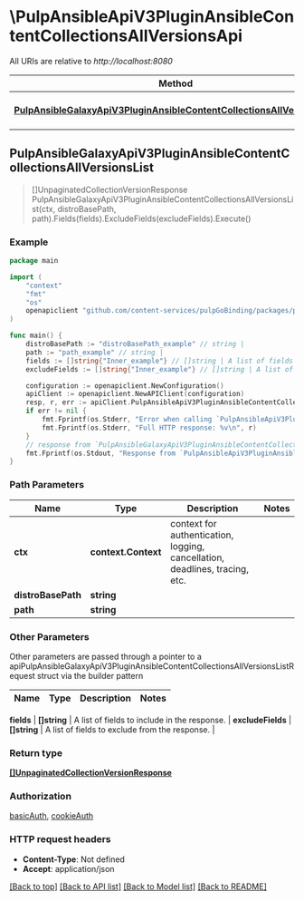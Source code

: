 # \PulpAnsibleApiV3PluginAnsibleContentCollectionsAllVersionsApi

All URIs are relative to *http://localhost:8080*

Method | HTTP request | Description
------------- | ------------- | -------------
[**PulpAnsibleGalaxyApiV3PluginAnsibleContentCollectionsAllVersionsList**](PulpAnsibleApiV3PluginAnsibleContentCollectionsAllVersionsApi.md#PulpAnsibleGalaxyApiV3PluginAnsibleContentCollectionsAllVersionsList) | **Get** /pulp_ansible/galaxy/{path}/api/v3/plugin/ansible/content/{distro_base_path}/collections/all-versions/ | 



## PulpAnsibleGalaxyApiV3PluginAnsibleContentCollectionsAllVersionsList

> []UnpaginatedCollectionVersionResponse PulpAnsibleGalaxyApiV3PluginAnsibleContentCollectionsAllVersionsList(ctx, distroBasePath, path).Fields(fields).ExcludeFields(excludeFields).Execute()





### Example

```go
package main

import (
    "context"
    "fmt"
    "os"
    openapiclient "github.com/content-services/pulpGoBinding/packages/pulpGoBinding"
)

func main() {
    distroBasePath := "distroBasePath_example" // string | 
    path := "path_example" // string | 
    fields := []string{"Inner_example"} // []string | A list of fields to include in the response. (optional)
    excludeFields := []string{"Inner_example"} // []string | A list of fields to exclude from the response. (optional)

    configuration := openapiclient.NewConfiguration()
    apiClient := openapiclient.NewAPIClient(configuration)
    resp, r, err := apiClient.PulpAnsibleApiV3PluginAnsibleContentCollectionsAllVersionsApi.PulpAnsibleGalaxyApiV3PluginAnsibleContentCollectionsAllVersionsList(context.Background(), distroBasePath, path).Fields(fields).ExcludeFields(excludeFields).Execute()
    if err != nil {
        fmt.Fprintf(os.Stderr, "Error when calling `PulpAnsibleApiV3PluginAnsibleContentCollectionsAllVersionsApi.PulpAnsibleGalaxyApiV3PluginAnsibleContentCollectionsAllVersionsList``: %v\n", err)
        fmt.Fprintf(os.Stderr, "Full HTTP response: %v\n", r)
    }
    // response from `PulpAnsibleGalaxyApiV3PluginAnsibleContentCollectionsAllVersionsList`: []UnpaginatedCollectionVersionResponse
    fmt.Fprintf(os.Stdout, "Response from `PulpAnsibleApiV3PluginAnsibleContentCollectionsAllVersionsApi.PulpAnsibleGalaxyApiV3PluginAnsibleContentCollectionsAllVersionsList`: %v\n", resp)
}
```

### Path Parameters


Name | Type | Description  | Notes
------------- | ------------- | ------------- | -------------
**ctx** | **context.Context** | context for authentication, logging, cancellation, deadlines, tracing, etc.
**distroBasePath** | **string** |  | 
**path** | **string** |  | 

### Other Parameters

Other parameters are passed through a pointer to a apiPulpAnsibleGalaxyApiV3PluginAnsibleContentCollectionsAllVersionsListRequest struct via the builder pattern


Name | Type | Description  | Notes
------------- | ------------- | ------------- | -------------


 **fields** | **[]string** | A list of fields to include in the response. | 
 **excludeFields** | **[]string** | A list of fields to exclude from the response. | 

### Return type

[**[]UnpaginatedCollectionVersionResponse**](UnpaginatedCollectionVersionResponse.md)

### Authorization

[basicAuth](../README.md#basicAuth), [cookieAuth](../README.md#cookieAuth)

### HTTP request headers

- **Content-Type**: Not defined
- **Accept**: application/json

[[Back to top]](#) [[Back to API list]](../README.md#documentation-for-api-endpoints)
[[Back to Model list]](../README.md#documentation-for-models)
[[Back to README]](../README.md)

